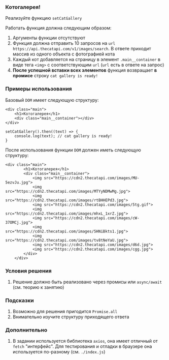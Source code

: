 ### Котогалерея!

Реализуйте функцию `setCatGallery`

Работать функция должна следующим образом:

1. Аргументы функции отсутствуют
2. Функция должна отправить 10 запросов
   на `url` `https://api.thecatapi.com/v1/images/search`. В ответе приходит массив из
   одного объекта с фотографией кота
3. Каждый кот добавляетcя на страницу в элемент `.main__container` в виде тега `<img>` с
   соответствующим `url` (`url` есть в ответе на запрос)
4. **После успешной вставки всех элементов** функция возвращает **в промисе**
   строку `cat gallery is ready!`

### Примеры использования

Базовый `DOM` имеет следующую структуру:

```
<div class="main">
    <h1>Котогалерея</h1>
    <div class="main__container"></div>
</div>
```

```
setCatGallery().then((text) => {
    console.log(text); // cat gallery is ready!
}
```

После использования функции `DOM` должен иметь следующую структуру:

```
<div class="main">
        <h1>Котогалерея</h1>
        <div class="main__container">
            <img src="https://cdn2.thecatapi.com/images/MU-5ezvJu.jpg">
            <img src="https://cdn2.thecatapi.com/images/MTYyNDMwMg.jpg">
            <img src="https://cdn2.thecatapi.com/images/rtBHHEPd3.jpg">
            <img src="https://cdn2.thecatapi.com/images/5tg.gif">
            <img src="https://cdn2.thecatapi.com/images/mhxL_1xrZ.jpg">
            <img src="https://cdn2.thecatapi.com/images/cW-37OMCj.jpg">
            <img src="https://cdn2.thecatapi.com/images/5HNiBkts1.jpg">
            <img src="https://cdn2.thecatapi.com/images/tv8tNeYaU.jpg">
            <img src="https://cdn2.thecatapi.com/images/d6d.jpg">
            <img src="https://cdn2.thecatapi.com/images/cgg.jpg">
        </div>
    </div>
```

### Условия решения

1. Решение должно быть реализовано через промисы или `async/await` (см. теорию к занятию)

### Подсказки

1. Возможно для решения пригодится `Promise.all`
2. Внимательно изучите структуру приходящего ответа

### Дополнительно

1. В задании используется библиотека `axios`, она имеет отличный от `fetch` "интерфейс".
   Для тестирования и отладки в браузере она используется по-разному (см. `./index.js`)